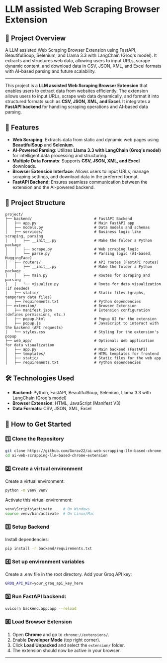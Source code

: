 # LLM assisted Web Scraping Browser Extension  

## 📌 Project Overview  
 A LLM assisted Web Scraping Browser Extension using FastAPI, BeautifulSoup, Selenium, and Llama 3.3 with LangChain (Groq's model). It extracts and structures web data, allowing users to input URLs, scrape dynamic content, and download data in CSV, JSON, XML, and Excel formats with AI-based parsing and future scalability.

---

This project is a **LLM assisted Web Scraping Browser Extension** that enables users to extract data from websites efficiently. The extension allows users to input URLs, scrape web data dynamically, and format it into structured formats such as **CSV, JSON, XML, and Excel**. It integrates a **FastAPI backend** for handling scraping operations and AI-based data parsing.  

## 🚀 Features  
- **Web Scraping**: Extracts data from static and dynamic web pages using **BeautifulSoup** and **Selenium**.  
- **AI-Powered Parsing**: Utilizes **Llama 3.3 with LangChain (Groq's model)** for intelligent data processing and structuring.  
- **Multiple Data Formats**: Supports **CSV, JSON, XML, and Excel** downloads.  
- **Browser Extension Interface**: Allows users to input URLs, manage scraping settings, and download data in the preferred format.  
- **FastAPI Backend**: Ensures seamless communication between the extension and the AI-powered backend.  

## 📂 Project Structure  
```
project/
├── backend/                            # FastAPI Backend
│   ├── app.py                          # Main FastAPI app
│   ├── models.py                       # Data models and schemas
│   ├── services/                       # Business logic like scraping, parsing
│   │   ├── __init__.py                 # Make the folder a Python package
│   │   ├── scrape.py                   # Web scraping logic
│   │   └── parse.py                    # Parsing logic (AI-based, HuggingFace)
│   ├── routers/                        # API routes (FastAPI routes)
│   │   ├── __init__.py                 # Make the folder a Python package
│   │   ├── main.py                     # Routes for scraping and parsing
│   │   └── visualize.py                # Route for data visualization (if needed)
│   ├── static/                         # Static files (graphs, temporary data files)
│   ├── requirements.txt                # Python dependencies
├── extension/                          # Browser Extension
│   ├── manifest.json                   # Extension configuration (defines permissions, etc.)
│   ├── popup.html                      # Popup UI for the extension
│   ├── popup.js                        # JavaScript to interact with the backend (API requests)
│   └── styles.css                      # Styling for the extension's popup
├── web_app/                            # Optional: Web application for data visualization
│   ├── app.py                          # Main backend (FastAPI)
│   ├── templates/                      # HTML templates for frontend
│   ├── static/                         # Static files for the web app
│   ├── requirements.txt                # Python dependencies
```

## 🛠️ Technologies Used  
- **Backend**: Python, FastAPI, BeautifulSoup, Selenium, Llama 3.3 with LangChain (Groq's model)  
- **Browser Extension**: HTML, JavaScript (Manifest V3)  
- **Data Formats**: CSV, JSON, XML, Excel  

## 📌 How to Get Started  

### 1️⃣ Clone the Repository  
```bash
git clone https://github.com/Gorav22/ai-web-scrapping-llm-based-chrome-extension
cd ai-web-scrapping-llm-based-chrome-extension
```

### 2️⃣ Create a virtual environment  
Create a virtual environment:  
```bash
python -m venv venv
```
Activate this virtual environment:  
```bash
venv\Scripts\activate     # On Windows
source venv/bin/activate  # On Linux/Mac
```

### 3️⃣ Setup Backend  
Install dependencies:  
```bash
pip install -r backend/requirements.txt
```

### 4️⃣ Set up environment variables
Create a .env file in the root directory.
Add your Groq API key:
```bash
GROQ_API_KEY=your_groq_api_key_here
```

### 5️⃣ Run FastAPI backend:  
```bash
uvicorn backend.app:app --reload
```

### 6️⃣ Load Browser Extension  
1. Open **Chrome** and go to `chrome://extensions/`.  
2. Enable **Developer Mode** (top right corner).  
3. Click **Load Unpacked** and select the `extension/` folder.  
4. The extension should now be active in your browser.  

---
